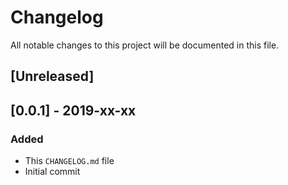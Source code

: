 # Changelog

All notable changes to this project will be documented in this file.

## [Unreleased]

## [0.0.1] - 2019-xx-xx

### Added

- This `CHANGELOG.md` file
- Initial commit
